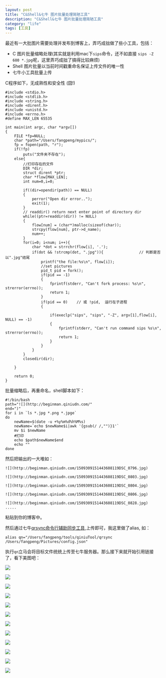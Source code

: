 ```yaml
---
layout: post
title: "C&Shell&七牛 图片批量处理简陋工具"
description: "C&Shell&七牛 图片批量处理简陋工具"
category: "life"
tags: [工具]
---
```


最近有一大批图片需要处理并发布到博客上，弄巧成拙做了些小工具，包括：

- C 图片批量缩略处理(其实就是利用mac下`sips`命令，还不如直接 `sips -Z 680 *.jpg`呢，这里弄巧成拙了搞得比较麻烦)
- Shell 图片批量以当前时间戳重命名保证上传文件的唯一性
- 七牛小工具批量上传

C程序如下，无成熟性和安全性 (囧!)


	#include <stdio.h>
	#include <stdlib.h>
	#include <string.h>  
	#include <dirent.h> 
	#include <unistd.h>
	#include <errno.h>
	#define MAX_LEN 65535

	int main(int argc, char *argv[])
	{
		FILE *fp=NULL;
		char *path="/Users/fangpeng/mypics/";
		fp = fopen(path, "r");
		if(!fp)
			puts("文件夹不存在");
		else{
			//打印存在的文件
			DIR *dir;
			struct dirent *ptr;
			char *flow[MAX_LEN];
			int num=0,i=0;

			if((dir=opendir(path)) == NULL)
			{
				perror("Open dir error..");
				exit(1);
			}
		    // readdir() return next enter point of directory dir
			while((ptr=readdir(dir)) != NULL)
			{
				flow[num] = (char*)malloc(sizeof(char));
				strcpy(flow[num], ptr->d_name);
				num++;
			}
			for(i=0; i<num; i++){
				char *dot = strrchr(flow[i], '.');
				if(dot && !strcmp(dot, ".jpg")){				// 判断是否以".jpg"结尾
					printf("the file:%s\n", flow[i]);
					//set pictures
					pid_t pid = fork();
					if(pid == -1)
					{
						fprintf(stderr, "Can't fork process: %s\n", strerror(errno));
						return 1;
					}
					if(pid == 0)	// 或 !pid,  运行在子进程
					{
						
						if(execlp("sips", "sips", "-Z", argv[1],flow[i], NULL) == -1)
						{
							fprintf(stderr, "Can't run command sips %s\n", strerror(errno));
							return 1;
						}
					}
				}
			}
			closedir(dir);
			
		}
		
		return 0;
	}

批量缩略后，再重命名，shell脚本如下：

	#!/bin/bash
	path="![](http://beginman.qiniudn.com/"
	end=")"
	for i in `ls *.jpg *.png *.jpge`
	do
		newName=$(date -u +%y%m%d%h%M%s)
		newName=`echo $newName$i|awk '{gsub(/ /,"")}1'`
		mv $i $newName
		#打印
		echo $path$newName$end
		echo ""
	done

然后把输出的一大堆如：

	![](http://beginman.qiniudn.com/1509309151443608119DSC_0796.jpg)

	![](http://beginman.qiniudn.com/1509309151443608119DSC_0803.jpg)

	![](http://beginman.qiniudn.com/1509309151443608119DSC_0804.jpg)

	![](http://beginman.qiniudn.com/1509309151443608119DSC_0806.jpg)

	![](http://beginman.qiniudn.com/1509309151443608119DSC_0828.jpg)
	.....

粘贴到你的博客中。

然后通过七牛[qrsync命令行辅助同步工具](http://developer.qiniu.com/docs/v6/tools/qrsync.html),上传即可，我这里做了alias, 如：

	alias qn="/Users/fangpeng/tools/qiniuTool/qrsync /Users/fangpeng/Pictures/config.json" 

执行`qn`立马会将目标文件统统上传至七牛服务器。那么接下来就开始引用链接了，看下美图吧：


![](http://beginman.qiniudn.com/1509309151443608156DSC_0211.jpg)

![](http://beginman.qiniudn.com/1509309151443608156DSC_0229.jpg)

![](http://beginman.qiniudn.com/1509309151443608156DSC_0244.jpg)

![](http://beginman.qiniudn.com/1509309151443608156DSC_0404.jpg)

![](http://beginman.qiniudn.com/1509309151443608156DSC_0422.jpg)

![](http://beginman.qiniudn.com/1509309151443608156DSC_0506.jpg)

![](http://beginman.qiniudn.com/1509309151443608156DSC_0536.jpg)

![](http://beginman.qiniudn.com/1509309151443608156DSC_0551.jpg)

![](http://beginman.qiniudn.com/1509309151443608156DSC_0674.jpg)

![](http://beginman.qiniudn.com/1509309151443608156DSC_0688.jpg)

![](http://beginman.qiniudn.com/1509309151443608156DSC_0804.jpg)

![](http://beginman.qiniudn.com/1509309151443608156DSC_0828.jpg)
